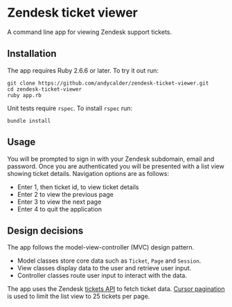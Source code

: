 # Zendesk ticket viewer

A command line app for viewing Zendesk support tickets.

## Installation

The app requires Ruby 2.6.6 or later. To try it out run:
```
git clone https://github.com/andycalder/zendesk-ticket-viewer.git
cd zendesk-ticket-viewer
ruby app.rb
```

Unit tests require `rspec`. To install `rspec` run:
```
bundle install
```

## Usage

You will be prompted to sign in with your Zendesk subdomain, email and password. Once you are authenticated you will be presented with a list view showing ticket details. Navigation options are as follows:
* Enter 1, then ticket id, to view ticket details
* Enter 2 to view the previous page
* Enter 3 to view the next page
* Enter 4 to quit the application

## Design decisions

The app follows the model-view-controller (MVC) design pattern.
* Model classes store core data such as `Ticket`, `Page` and `Session`.
* View classes display data to the user and retrieve user input.
* Controller classes route user input to interact with the data.

The app uses the Zendesk [tickets API](https://developer.zendesk.com/rest_api/docs/support/tickets) to fetch ticket data. [Cursor pagination](https://developer.zendesk.com/rest_api/docs/support/introduction#using-cursor-pagination) is used to limit the list view to 25 tickets per page.



